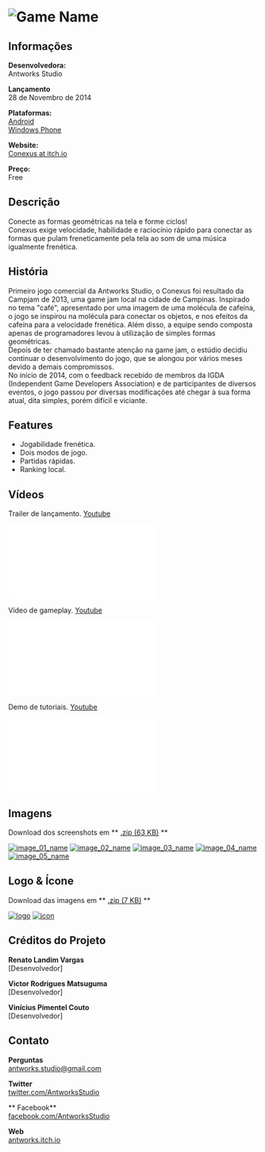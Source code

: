 # ![Game Name](assets/images/header.png)

## Informações

**Desenvolvedora:**  
Antworks Studio

**Lançamento**  
28 de Novembro de 2014

**Plataformas:**  
[Android](https://play.google.com/store/apps/details?id=com.AntworksStudio.Conexus)  
[Windows Phone](http://www.windowsphone.com/s?appid=f7167c39-278e-41b8-b59e-8b52a485b40d)

**Website:**  
[Conexus at itch.io](http://www.facebook.com/l.php?u=http%3A%2F%2Fantworks.itch.io%2Fconexus&h=9AQF4m47T)

**Preço:**  
Free

## Descrição

Conecte as formas geométricas na tela e forme ciclos!  
Conexus exige velocidade, habilidade e raciocínio rápido para conectar as formas que pulam freneticamente pela tela ao som de uma música igualmente frenética.

## História
Primeiro jogo comercial da Antworks Studio, o Conexus foi resultado da Campjam de 2013, uma game jam local na cidade de Campinas. Inspirado no tema "café", apresentado por uma imagem de uma molécula de cafeína, o jogo se inspirou na molécula para conectar os objetos, e nos efeitos da cafeína para a velocidade frenética. Além disso, a equipe sendo composta apenas de programadores levou à utilização de simples formas geométricas.  
Depois de ter chamado bastante atenção na game jam, o estúdio decidiu continuar o desenvolvimento do jogo, que se alongou por vários meses devido a demais compromissos.  
No início de 2014, com o feedback recebido de membros da IGDA (Independent Game Developers Association) e de participantes de diversos eventos, o jogo passou por diversas modificações até chegar à sua forma atual, dita simples, porém difícil e viciante.

## Features

* Jogabilidade frenética.
* Dois modos de jogo.
* Partidas rápidas.
* Ranking local.

## Vídeos

Trailer de lançamento. [Youtube](https://www.youtube.com/watch?v=HMNE6rF1UA8 "Conexus Trailer on Youtube")  

<iframe src="//www.youtube.com/embed/HMNE6rF1UA8" frameborder="0" allowfullscreen></iframe>
<br>

Vídeo de gameplay. [Youtube](https://www.youtube.com/watch?v=dBg3E4SiYFY "Conexus gameplay on Youtube")

<iframe src="//www.youtube.com/embed/dBg3E4SiYFY" frameborder="0" allowfullscreen></iframe>
<br>

Demo de tutoriais. [Youtube](https://www.youtube.com/watch?v=NwiiKDIAPP0 "Conexus tutorial demo on Youtube")

<iframe src="//www.youtube.com/embed/NwiiKDIAPP0" frameborder="0" allowfullscreen></iframe>
<br>

## Imagens

Download dos screenshots em ** [.zip (63 KB)](assets/images/images.zip "Images zip") **

[![image_01_name](assets/images/conexus_01.png)](assets/images/conexus_01.png)
[![image_02_name](assets/images/conexus_02.png)](assets/images/conexus_02.png)
[![image_03_name](assets/images/conexus_03.png)](assets/images/conexus_03.png)
[![image_04_name](assets/images/conexus_04.png)](assets/images/conexus_04.png)
[![image_05_name](assets/images/conexus_05.png)](assets/images/conexus_05.png)

## Logo & Ícone

Download das imagens em ** [.zip (7 KB)]( assets/images/logo.zip "Logo & Icon zip") **

[![logo](assets/images/logo.png)](assets/images/logo.png "Logo")
[![icon](assets/images/icon.png)](assets/images/icon.png "Icon")

## Créditos do Projeto

**Renato Landim Vargas**  
[Desenvolvedor]

**Victor Rodrigues Matsuguma**  
[Desenvolvedor]

**Vinícius Pimentel Couto**  
[Desenvolvedor]

## Contato

**Perguntas**  
[antworks.studio@gmail.com][contact]

**Twitter**  
[twitter.com/AntworksStudio][twitter]

** Facebook**  
[facebook.com/AntworksStudio][facebook]

**Web**  
[antworks.itch.io][homepage]

<!--- =====================================================================  -->
<!--- Referenced links -->

[homepage]: http://antworks.itch.io "Antworks Studio"

[contact]: mailto:antworks.studio@gmail.com

<!--- Social -->

[twitter]: https://twitter.com/AntworksStudio
[facebook]: https://facebook.com/AntworksStudio
